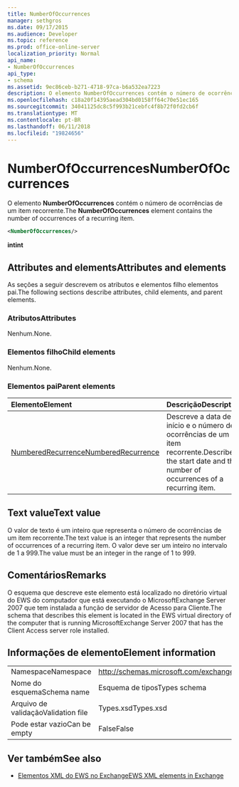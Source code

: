 ```yaml
---
title: NumberOfOccurrences
manager: sethgros
ms.date: 09/17/2015
ms.audience: Developer
ms.topic: reference
ms.prod: office-online-server
localization_priority: Normal
api_name:
- NumberOfOccurrences
api_type:
- schema
ms.assetid: 9ec86ceb-b271-4718-97ca-b6a532ea7223
description: O elemento NumberOfOccurrences contém o número de ocorrências de um item recorrente.
ms.openlocfilehash: c18a20f14395aead304bd0158ff64c70e51ec165
ms.sourcegitcommit: 34041125dc8c5f993b21cebfc4f8b72f0fd2cb6f
ms.translationtype: MT
ms.contentlocale: pt-BR
ms.lasthandoff: 06/11/2018
ms.locfileid: "19824656"
---
```

# <a name="numberofoccurrences"></a><span data-ttu-id="d2e33-103">NumberOfOccurrences</span><span class="sxs-lookup"><span data-stu-id="d2e33-103">NumberOfOccurrences</span></span>

<span data-ttu-id="d2e33-104">O elemento **NumberOfOccurrences** contém o número de ocorrências de um item recorrente.</span><span class="sxs-lookup"><span data-stu-id="d2e33-104">The **NumberOfOccurrences** element contains the number of occurrences of a recurring item.</span></span> 
  
```xml
<NumberOfOccurrences/>
```

 <span data-ttu-id="d2e33-105">**int**</span><span class="sxs-lookup"><span data-stu-id="d2e33-105">**int**</span></span>
## <a name="attributes-and-elements"></a><span data-ttu-id="d2e33-106">Attributes and elements</span><span class="sxs-lookup"><span data-stu-id="d2e33-106">Attributes and elements</span></span>

<span data-ttu-id="d2e33-107">As seções a seguir descrevem os atributos e elementos filho elementos pai.</span><span class="sxs-lookup"><span data-stu-id="d2e33-107">The following sections describe attributes, child elements, and parent elements.</span></span>
  
### <a name="attributes"></a><span data-ttu-id="d2e33-108">Atributos</span><span class="sxs-lookup"><span data-stu-id="d2e33-108">Attributes</span></span>

<span data-ttu-id="d2e33-109">Nenhum.</span><span class="sxs-lookup"><span data-stu-id="d2e33-109">None.</span></span>
  
### <a name="child-elements"></a><span data-ttu-id="d2e33-110">Elementos filho</span><span class="sxs-lookup"><span data-stu-id="d2e33-110">Child elements</span></span>

<span data-ttu-id="d2e33-111">Nenhum.</span><span class="sxs-lookup"><span data-stu-id="d2e33-111">None.</span></span>
  
### <a name="parent-elements"></a><span data-ttu-id="d2e33-112">Elementos pai</span><span class="sxs-lookup"><span data-stu-id="d2e33-112">Parent elements</span></span>

|<span data-ttu-id="d2e33-113">**Elemento**</span><span class="sxs-lookup"><span data-stu-id="d2e33-113">**Element**</span></span>|<span data-ttu-id="d2e33-114">**Descrição**</span><span class="sxs-lookup"><span data-stu-id="d2e33-114">**Description**</span></span>|
|:-----|:-----|
|[<span data-ttu-id="d2e33-115">NumberedRecurrence</span><span class="sxs-lookup"><span data-stu-id="d2e33-115">NumberedRecurrence</span></span>](numberedrecurrence.md) <br/> |<span data-ttu-id="d2e33-116">Descreve a data de início e o número de ocorrências de um item recorrente.</span><span class="sxs-lookup"><span data-stu-id="d2e33-116">Describes the start date and the number of occurrences of a recurring item.</span></span>  <br/> |
   
## <a name="text-value"></a><span data-ttu-id="d2e33-117">Text value</span><span class="sxs-lookup"><span data-stu-id="d2e33-117">Text value</span></span>

<span data-ttu-id="d2e33-118">O valor de texto é um inteiro que representa o número de ocorrências de um item recorrente.</span><span class="sxs-lookup"><span data-stu-id="d2e33-118">The text value is an integer that represents the number of occurrences of a recurring item.</span></span> <span data-ttu-id="d2e33-119">O valor deve ser um inteiro no intervalo de 1 a 999.</span><span class="sxs-lookup"><span data-stu-id="d2e33-119">The value must be an integer in the range of 1 to 999.</span></span>
  
## <a name="remarks"></a><span data-ttu-id="d2e33-120">Comentários</span><span class="sxs-lookup"><span data-stu-id="d2e33-120">Remarks</span></span>

<span data-ttu-id="d2e33-121">O esquema que descreve este elemento está localizado no diretório virtual do EWS do computador que está executando o MicrosoftExchange Server 2007 que tem instalada a função de servidor de Acesso para Cliente.</span><span class="sxs-lookup"><span data-stu-id="d2e33-121">The schema that describes this element is located in the EWS virtual directory of the computer that is running MicrosoftExchange Server 2007 that has the Client Access server role installed.</span></span>
  
## <a name="element-information"></a><span data-ttu-id="d2e33-122">Informações de elemento</span><span class="sxs-lookup"><span data-stu-id="d2e33-122">Element information</span></span>

|||
|:-----|:-----|
|<span data-ttu-id="d2e33-123">Namespace</span><span class="sxs-lookup"><span data-stu-id="d2e33-123">Namespace</span></span>  <br/> |http://schemas.microsoft.com/exchange/services/2006/types  <br/> |
|<span data-ttu-id="d2e33-124">Nome do esquema</span><span class="sxs-lookup"><span data-stu-id="d2e33-124">Schema name</span></span>  <br/> |<span data-ttu-id="d2e33-125">Esquema de tipos</span><span class="sxs-lookup"><span data-stu-id="d2e33-125">Types schema</span></span>  <br/> |
|<span data-ttu-id="d2e33-126">Arquivo de validação</span><span class="sxs-lookup"><span data-stu-id="d2e33-126">Validation file</span></span>  <br/> |<span data-ttu-id="d2e33-127">Types.xsd</span><span class="sxs-lookup"><span data-stu-id="d2e33-127">Types.xsd</span></span>  <br/> |
|<span data-ttu-id="d2e33-128">Pode estar vazio</span><span class="sxs-lookup"><span data-stu-id="d2e33-128">Can be empty</span></span>  <br/> |<span data-ttu-id="d2e33-129">False</span><span class="sxs-lookup"><span data-stu-id="d2e33-129">False</span></span>  <br/> |
   
## <a name="see-also"></a><span data-ttu-id="d2e33-130">Ver também</span><span class="sxs-lookup"><span data-stu-id="d2e33-130">See also</span></span>



- [<span data-ttu-id="d2e33-131">Elementos XML do EWS no Exchange</span><span class="sxs-lookup"><span data-stu-id="d2e33-131">EWS XML elements in Exchange</span></span>](ews-xml-elements-in-exchange.md)

